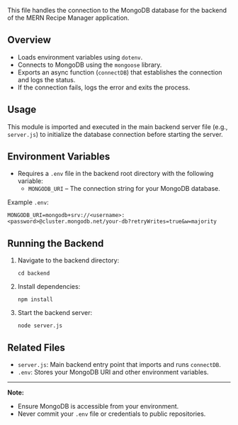 This file handles the connection to the MongoDB database for the backend of the MERN Recipe Manager application.

## Overview
- Loads environment variables using `dotenv`.
- Connects to MongoDB using the `mongoose` library.
- Exports an async function (`connectDB`) that establishes the connection and logs the status.
- If the connection fails, logs the error and exits the process.

## Usage
This module is imported and executed in the main backend server file (e.g., `server.js`) to initialize the database connection before starting the server.

## Environment Variables
- Requires a `.env` file in the backend root directory with the following variable:
  - `MONGODB_URI` – The connection string for your MongoDB database.

Example `.env`:
```
MONGODB_URI=mongodb+srv://<username>:<password>@cluster.mongodb.net/your-db?retryWrites=true&w=majority
```

## Running the Backend
1. Navigate to the backend directory:
   ```
   cd backend
   ```
2. Install dependencies:
   ```
   npm install
   ```
3. Start the backend server:
   ```
   node server.js
   ```

## Related Files
- `server.js`: Main backend entry point that imports and runs `connectDB`.
- `.env`: Stores your MongoDB URI and other environment variables.

---
**Note:**
- Ensure MongoDB is accessible from your environment.
- Never commit your `.env` file or credentials to public repositories.
